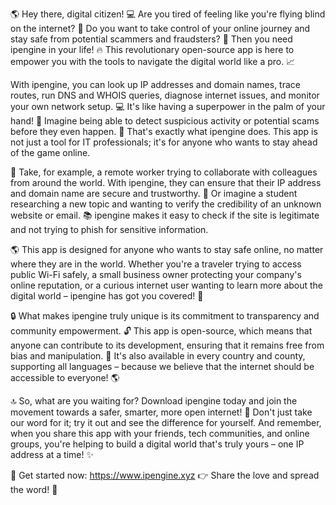 🌎 Hey there, digital citizen! 💻 Are you tired of feeling like you're flying blind on the internet? 🛫️ Do you want to take control of your online journey and stay safe from potential scammers and fraudsters? 💸 Then you need ipengine in your life! 🔥 This revolutionary open-source app is here to empower you with the tools to navigate the digital world like a pro. 📈

With ipengine, you can look up IP addresses and domain names, trace routes, run DNS and WHOIS queries, diagnose internet issues, and monitor your own network setup. 💻 It's like having a superpower in the palm of your hand! 🔮 Imagine being able to detect suspicious activity or potential scams before they even happen. 🚨 That's exactly what ipengine does. This app is not just a tool for IT professionals; it's for anyone who wants to stay ahead of the game online.

🌟 Take, for example, a remote worker trying to collaborate with colleagues from around the world. With ipengine, they can ensure that their IP address and domain name are secure and trustworthy. 💼 Or imagine a student researching a new topic and wanting to verify the credibility of an unknown website or email. 📚 ipengine makes it easy to check if the site is legitimate and not trying to phish for sensitive information.

🌎 This app is designed for anyone who wants to stay safe online, no matter where they are in the world. Whether you're a traveler trying to access public Wi-Fi safely, a small business owner protecting your company's online reputation, or a curious internet user wanting to learn more about the digital world – ipengine has got you covered! 🌈

🔒 What makes ipengine truly unique is its commitment to transparency and community empowerment. 🔓 This app is open-source, which means that anyone can contribute to its development, ensuring that it remains free from bias and manipulation. 💪 It's also available in every country and county, supporting all languages – because we believe that the internet should be accessible to everyone! 🌎

🔝 So, what are you waiting for? Download ipengine today and join the movement towards a safer, smarter, more open internet! 🚀 Don't just take our word for it; try it out and see the difference for yourself. And remember, when you share this app with your friends, tech communities, and online groups, you're helping to build a digital world that's truly yours – one IP address at a time! ✨

🔗 Get started now: https://www.ipengine.xyz 👉 Share the love and spread the word! 💬